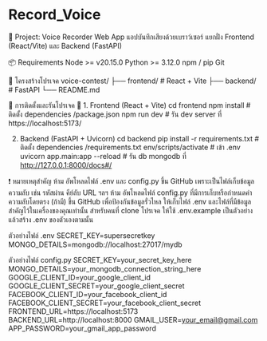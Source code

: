 # Record_Voice
📁 Project: Voice Recorder Web App 
แอปบันทึกเสียงด้วยเบราว์เซอร์ แยกฝั่ง Frontend (React/Vite) และ Backend (FastAPI)

📦 Requirements
Node >= v20.15.0
Python >= 3.12.0
npm / pip
Git

📂 โครงสร้างโปรเจค
voice-contest/
├── frontend/        # React + Vite
├── backend/         # FastAPI
└── README.md

🚀 การติดตั้งและรันโปรเจค
🔷 1. Frontend (React + Vite)
cd frontend
npm install           # ติดตั้ง dependencies /package.json
npm run dev           # รัน dev server ที่ https://localhost:5173/

2. Backend (FastAPI + Uvicorn)
cd backend
pip install -r requirements.txt  # ติดตั้ง dependencies /requirements.txt
env/scripts/activate             # เข้า .env 
uvicorn app.main:app --reload    # รัน db mongodb ที่ http://127.0.0.1:8000/docs#/


❗ หมายเหตุสำคัญ
ห้าม อัพโหลดไฟล์ .env และ config.py ขึ้น GitHub เพราะเป็นไฟล์เก็บข้อมูลความลับ เช่น รหัสผ่าน คีย์ลับ URL ฯลฯ
ห้าม อัพโหลดไฟล์ config.py ที่มีการเก็บหรือกำหนดค่าความลับโดยตรง (ถ้ามี) ขึ้น GitHub เพื่อป้องกันข้อมูลรั่วไหล
ให้เก็บไฟล์ .env และไฟล์ที่มีข้อมูลสำคัญไว้ในเครื่องของคุณเท่านั้น
สำหรับคนที่ clone โปรเจค ให้ใช้ .env.example เป็นตัวอย่าง แล้วสร้าง .env ของตัวเองตามนั้น

ตัวอย่างไฟล์ .env 
SECRET_KEY=supersecretkey
MONGO_DETAILS=mongodb://localhost:27017/mydb

ตัวอย่างไฟล์ config.py
SECRET_KEY=your_secret_key_here
MONGO_DETAILS=your_mongodb_connection_string_here
GOOGLE_CLIENT_ID=your_google_client_id
GOOGLE_CLIENT_SECRET=your_google_client_secret
FACEBOOK_CLIENT_ID=your_facebook_client_id
FACEBOOK_CLIENT_SECRET=your_facebook_client_secret
FRONTEND_URL=https://localhost:5173
BACKEND_URL=http://localhost:8000
GMAIL_USER=your_email@gmail.com
APP_PASSWORD=your_gmail_app_password
